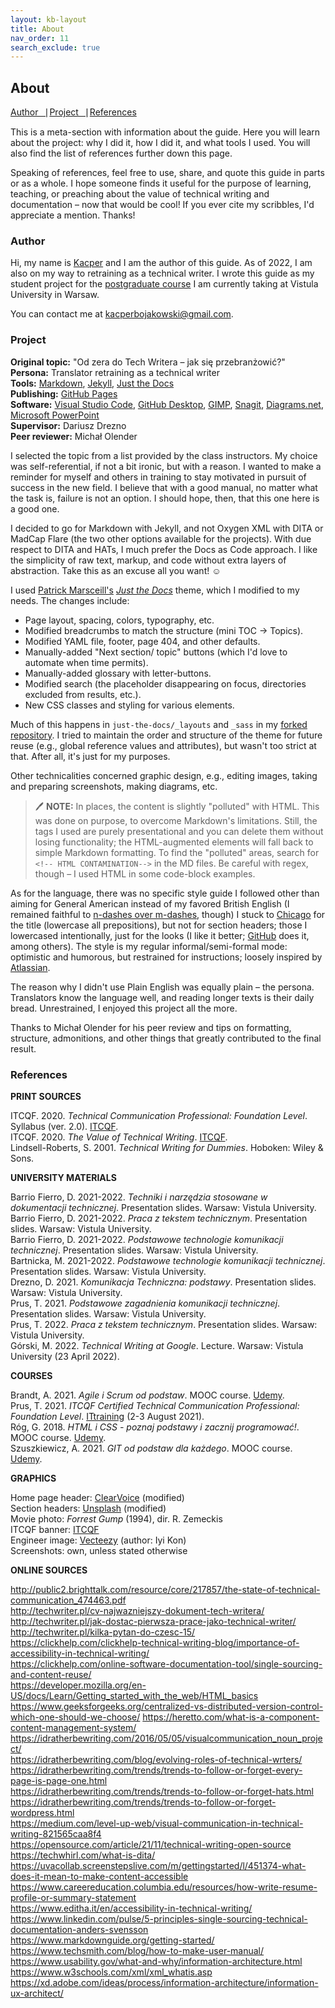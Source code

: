 ```yaml
---
layout: kb-layout
title: About
nav_order: 11
search_exclude: true
---
```


## About

[Author⎹](#author) [Project⎹](#project) [References](#references)

This is a meta-section with information about the guide. Here you will learn about the project: why I did it, how I did it, and what tools I used. You will also find the list of references further down this page.  

Speaking of references, feel free to use, share, and quote this guide in parts or as a whole. I hope someone finds it useful for the purpose of learning, teaching, or preaching about the value of technical writing and documentation – now that would be cool! If you ever cite my scribbles, I'd appreciate a mention. Thanks!  

### Author

Hi, my name is [Kacper](https://github.com/kacperbojakowski) and I am the author of this guide. As of 2022, I am also on my way to retraining as a technical writer. I wrote this guide as my student project for the [postgraduate course](../06-education/5-degrees/index.md/#technical-communication-at-university) I am currently taking at Vistula University in Warsaw.  

You can contact me at <kacperbojakowski@gmail.com>.  

### Project

**Original topic:** "Od zera do Tech Writera – jak się przebranżowić?"  
**Persona:** Translator retraining as a technical writer     
**Tools:** [Markdown](https://daringfireball.net/projects/markdown/), [Jekyll](https://jekyllrb.com/), [Just the Docs](https://github.com/just-the-docs/just-the-docs/)  
**Publishing:** [GitHub Pages](https://pages.github.com/)  
**Software:** [Visual Studio Code](https://code.visualstudio.com/), [GitHub Desktop](https://desktop.github.com/), [GIMP](https://www.gimp.org/), [Snagit](https://www.techsmith.com/screen-capture.html), [Diagrams.net](https://app.diagrams.net/), [Microsoft PowerPoint](https://www.microsoft.com/en-us/microsoft-365/powerpoint)  
**Supervisor:** Dariusz Drezno  
**Peer reviewer:** Michał Olender  

I selected the topic from a list provided by the class instructors. My choice was self-referential, if not a bit ironic, but with a reason. I wanted to make a reminder for myself and others in training to stay motivated in pursuit of success in the new field. I believe that with a good manual, no matter what the task is, failure is not an option. I should hope, then, that this one here is a good one.  

I decided to go for Markdown with Jekyll, and not Oxygen XML with DITA or MadCap Flare (the two other options available for the projects). With due respect to DITA and HATs, I much prefer the Docs as Code approach. I like the simplicity of raw text, markup, and code without extra layers of abstraction. Take this as an excuse all you want! ☺  

I used [Patrick Marsceill's](https://github.com/pmarsceill) *[Just the Docs](https://github.com/just-the-docs/just-the-docs/)* theme, which I modified to my needs. The changes include:

* Page layout, spacing, colors, typography, etc.
* Modified breadcrumbs to match the structure (mini TOC → Topics).
* Modified YAML file, footer, page 404, and other defaults.
* Manually-added "Next section/ topic" buttons (which I'd love to automate when time permits).
* Manually-added glossary with letter-buttons.
* Modified search (the placeholder disappearing on focus, directories excluded from results, etc.).
* New CSS classes and styling for various elements.  

Much of this happens in `just-the-docs/_layouts` and `_sass` in my [forked repository](https://github.com/kacperbojakowski/just-the-docs). I tried to maintain the order and structure of the theme for future reuse (e.g., global reference values and attributes), but wasn't too strict at that. After all, it's just for my purposes.  

Other technicalities concerned graphic design, e.g., editing images, taking and preparing screenshots, making diagrams, etc.  

> 🖊️ **NOTE:** In places, the content is slightly "polluted" with HTML. This was done on purpose, to overcome Markdown's limitations. Still, the tags I used are purely presentational and you can delete them without losing functionality; the HTML-augmented elements will fall back to simple Markdown formatting. To find the "polluted" areas, search for `<!-- HTML CONTAMINATION-->` in the MD files. Be careful with regex, though – I used HTML in some code-block examples.  

As for the language, there was no specific style guide I followed other than aiming for General American instead of my favored British English (I remained faithful to [n-dashes over m-dashes](https://www.ox.ac.uk/sites/files/oxford/media_wysiwyg/University%20of%20Oxford%20Style%20Guide.pdf), though) I stuck to [Chicago](https://www.chicagomanualofstyle.org/home.html) for the title (lowercase all prepositions), but not for section headers; those I lowercased intentionally, just for the looks (I like it better; [GitHub](https://docs.github.com/en) does it, among others). The style is my regular informal/semi-formal mode: optimistic and humorous, but restrained for instructions; loosely inspired by [Atlassian](https://atlassian.design/content/writing-style).  

The reason why I didn't use Plain English was equally plain – the persona. Translators know the language well, and reading longer texts is their daily bread. Unrestrained, I enjoyed this project all the more.  

Thanks to Michał Olender for his peer review and tips on formatting, structure, admonitions, and other things that greatly contributed to the final result.  

### References

**PRINT SOURCES**

ITCQF. 2020. *Technical Communication Professional: Foundation Level*. Syllabus (ver. 2.0). [ITCQF](https://itcqf.org/wp-content/uploads/2020/06/ITCQF_Syllabus_v2_0Jun2020.pdf).   
ITCQF. 2020. *The Value of Technical Writing*. [ITCQF](https://itcqf.org/wp-content/uploads/2021/02/ITCQF-The-Value-of-Techwriting.pdf).  
Lindsell-Roberts, S. 2001. *Technical Writing for Dummies*. Hoboken: Wiley & Sons.  

**UNIVERSITY MATERIALS**

Barrio Fierro, D. 2021-2022. *Techniki i narzędzia stosowane w dokumentacji technicznej*. Presentation slides. Warsaw: Vistula University.  
Barrio Fierro, D. 2021-2022. *Praca z tekstem technicznym*. Presentation slides. Warsaw: Vistula University.  
Barrio Fierro, D. 2021-2022. *Podstawowe technologie komunikacji technicznej*. Presentation slides. Warsaw: Vistula University.  
Bartnicka, M. 2021-2022. *Podstawowe technologie komunikacji technicznej*. Presentation slides. Warsaw: Vistula University.  
Drezno, D. 2021. *Komunikacja Techniczna: podstawy*. Presentation slides. Warsaw: Vistula University.  
Prus, T. 2021. *Podstawowe zagadnienia komunikacji technicznej*. Presentation slides. Warsaw: Vistula University.  
Prus, T. 2022. *Praca z tekstem technicznym*. Presentation slides. Warsaw: Vistula University.  
Górski, M. 2022. *Technical Writing at Google*. Lecture. Warsaw: Vistula University (23 April 2022).  

**COURSES**

Brandt, A. 2021. *Agile i Scrum od podstaw*. MOOC course. [Udemy](https://www.udemy.com/course/agile-i-scrum-od-podstaw/).    
Prus, T. 2021. *ITCQF Certified Technical Communication Professional: Foundation Level*. [ITtraining](http://edu.ittraining.pl/szkolenie/ITCQF_Poziom_Podstawowy) (2-3 August 2021).  
Róg, G. 2018. *HTML i CSS - poznaj podstawy i zacznij programować!*. MOOC course. [Udemy](https://www.udemy.com/course/kurs-html-i-css-od-podstaw/).  
Szuszkiewicz, A. 2021. *GIT od podstaw dla każdego*. MOOC course. [Udemy](https://www.udemy.com/course/git-od-podstaw-dla-kazdego/).  

**GRAPHICS**

Home page header: [ClearVoice](https://www.clearvoice.com/blog/niche-freelancers-tech-writers/) (modified)  
Section headers: [Unsplash](https://unsplash.com/) (modified)  
Movie photo: *Forrest Gump* (1994), dir. R. Zemeckis  
ITCQF banner: [ITCQF](https://itcqf.org/wp-content/uploads/2021/02/ITCQF-The-Value-of-Techwriting.pdf)  
Engineer image: [Vecteezy](https://www.vecteezy.com/) (author: Iyi Kon)  
Screenshots: own, unless stated otherwise  

**ONLINE SOURCES**

<http://public2.brighttalk.com/resource/core/217857/the-state-of-technical-communication_474463.pdf>  
<http://techwriter.pl/cv-najwazniejszy-dokument-tech-writera/>  
<http://techwriter.pl/jak-dostac-pierwsza-prace-jako-technical-writer/>  
<http://techwriter.pl/kilka-pytan-do-czesc-15/>  
<https://clickhelp.com/clickhelp-technical-writing-blog/importance-of-accessibility-in-technical-writing/>  
<https://clickhelp.com/online-software-documentation-tool/single-sourcing-and-content-reuse/>  
<https://developer.mozilla.org/en-US/docs/Learn/Getting_started_with_the_web/HTML_basics>  
<https://www.geeksforgeeks.org/centralized-vs-distributed-version-control-which-one-should-we-choose/>
<https://heretto.com/what-is-a-component-content-management-system/>
<https://idratherbewriting.com/2016/05/05/visualcommunication_noun_project/>  
<https://idratherbewriting.com/blog/evolving-roles-of-technical-wrters/>
<https://idratherbewriting.com/trends/trends-to-follow-or-forget-every-page-is-page-one.html>  
<https://idratherbewriting.com/trends/trends-to-follow-or-forget-hats.html>  
<https://idratherbewriting.com/trends/trends-to-follow-or-forget-wordpress.html>  
<https://medium.com/level-up-web/visual-communication-in-technical-writing-821565caa8f4>  
<https://opensource.com/article/21/11/technical-writing-open-source>  
<https://techwhirl.com/what-is-dita/>  
<https://uvacollab.screenstepslive.com/m/gettingstarted/l/451374-what-does-it-mean-to-make-content-accessible>  
<https://www.careereducation.columbia.edu/resources/how-write-resume-profile-or-summary-statement>  
<https://www.editha.it/en/accessibility-in-technical-writing/>
<https://www.linkedin.com/pulse/5-principles-single-sourcing-technical-documentation-anders-svensson>  
<https://www.markdownguide.org/getting-started/>  
<https://www.techsmith.com/blog/how-to-make-user-manual/>  
<https://www.usability.gov/what-and-why/information-architecture.html>
<https://www.w3schools.com/xml/xml_whatis.asp>   
<https://xd.adobe.com/ideas/process/information-architecture/information-ux-architect/>  
